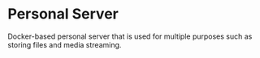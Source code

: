 # Personal Server

Docker-based personal server that is used for multiple purposes such as storing files and media streaming.